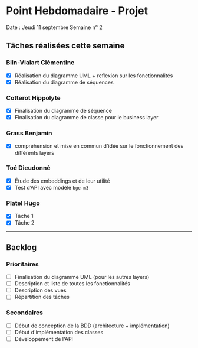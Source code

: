 # Point Hebdomadaire - Projet

Date : Jeudi 11 septembre
Semaine n° 2

## Tâches réalisées cette semaine

### Blin-Vialart Clémentine
- [x] Réalisation du diagramme UML + reflexion sur les fonctionnalités
- [x] Réalisation du diagramme de séquences

### Cotterot Hippolyte

- [x] Finalisation du diagramme de séquence
- [x] Finalisation du diagramme de classe pour le business layer

### Grass Benjamin 
-[x] compréhension et mise en commun d'idée sur le fonctionnement des différents layers

### Toé Dieudonné

- [x] Étude des embeddings et de leur utilité
- [x] Test d’API avec modèle `bge-m3`

### Platel Hugo

- [x] Tâche 1
- [x] Tâche 2

---

## Backlog

### Prioritaires

- [ ] Finalisation du diagramme UML (pour les autres layers)
- [ ] Description et liste de toutes les fonctionnalités
- [ ] Description des vues
- [ ] Répartition des tâches

### Secondaires

- [ ] Début de conception de la BDD (architecture + implémentation)
- [ ] Début d'implémentation des classes
- [ ] Développement de l'API
